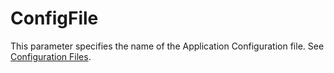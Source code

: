 <h1 class="heading"><span class="name">ConfigFile</span></h1>

This parameter specifies the name of the Application Configuration file. See [Configuration Files](../configuration-files.md).
